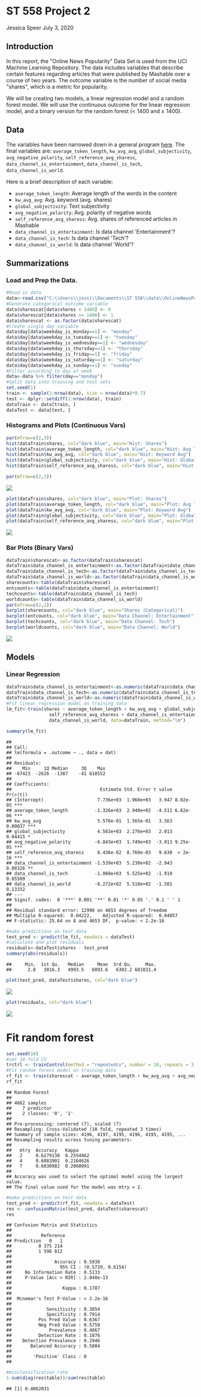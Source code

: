 ST 558 Project 2
================
Jessica Speer
July 3, 2020

Introduction
------------

In this report, the "Online News Popularity" Data Set is used from the UCI Machine Learning Repository. The data includes variables that describe certain features regarding articles that were published by Mashable over a course of two years. The outcome variable is the number of social media "shares", which is a metric for popularity.

We will be creating two models, a linear regression model and a random forest model. We will use the continuous outcome for the linear regression model, and a binary version for the random forest (&lt; 1400 and ≥ 1400).

Data
----

The variables have been narrowed down in a general program [here](st558proj2.md). The final variables are: `average_token_length`, `kw_avg_avg`, `global_subjectivity`, `avg_negative_polarity`, `self_reference_avg_sharess`, `data_channel_is_entertainment`, `data_channel_is_tech`, `data_channel_is_world`.

Here is a brief description of each variable:

-   `average_token_length`: Average length of the words in the content
-   `kw_avg_avg`: Avg. keyword (avg. shares)
-   `global_subjectivity`: Text subjectivity
-   `avg_negative_polarity`: Avg. polarity of negative words
-   `self_reference_avg_sharess`: Avg. shares of referenced articles in Mashable
-   `data_channel_is_entertainment`: Is data channel 'Entertainment'?
-   `data_channel_is_tech`: Is data channel 'Tech'?
-   `data_channel_is_world`: Is data channel 'World'?

Summarizations
--------------

### Load and Prep the Data.

``` r
#Read in data
data<-read.csv("C:\\Users\\jessi\\Documents\\ST 558\\data\\OnlineNewsPopularity.csv", header=T)
#Generate categorical outcome variable
data$sharescat[data$shares < 1400] <- 0
data$sharescat[data$shares >= 1400] <- 1
data$sharescat <- as.factor(data$sharescat)
#Create single day variable
data$day[data$weekday_is_monday==1] <- "monday"
data$day[data$weekday_is_tuesday==1] <- "tuesday"
data$day[data$weekday_is_wednesday==1] <- "wednesday"
data$day[data$weekday_is_thursday==1] <- "thursday"
data$day[data$weekday_is_friday==1] <- "friday"
data$day[data$weekday_is_saturday==1] <- "saturday"
data$day[data$weekday_is_sunday==1] <- "sunday"
#Filter according to day of week
data<-data %>% filter(day=="monday")
#Split data into training and test sets
set.seed(1)
train <- sample(1:nrow(data), size = nrow(data)*0.7)
test <- dplyr::setdiff(1:nrow(data), train)
dataTrain <- data[train, ]
dataTest <- data[test, ]
```

### Histograms and Plots (Continuous Vars)

``` r
par(mfrow=c(2,3))
hist(dataTrain$shares, col="dark blue", main="Hist: Shares")
hist(dataTrain$average_token_length, col="dark blue", main="Hist: Avg Token Length")
hist(dataTrain$kw_avg_avg, col="dark blue", main="Hist: Keyword Avg")
hist(dataTrain$global_subjectivity, col="dark blue", main="Hist: Global Subj.")
hist(dataTrain$self_reference_avg_sharess, col="dark blue", main="Hist: Self Ref.")

par(mfrow=c(2,3))
```

![](monday_files/figure-markdown_github/unnamed-chunk-54-1.png)

``` r
plot(dataTrain$shares, col="dark blue", main="Plot: Shares")
plot(dataTrain$average_token_length, col="dark blue", main="Plot: Avg Token Length")
plot(dataTrain$kw_avg_avg, col="dark blue", main="Plot: Keyword Avg")
plot(dataTrain$global_subjectivity, col="dark blue", main="Plot: Global Subj.")
plot(dataTrain$self_reference_avg_sharess, col="dark blue", main="Plot:Self Ref")
```

![](monday_files/figure-markdown_github/unnamed-chunk-54-2.png)

### Bar Plots (Binary Vars)

``` r
dataTrain$sharescat<-as.factor(dataTrain$sharescat)
dataTrain$data_channel_is_entertainment<-as.factor(dataTrain$data_channel_is_entertainment)
dataTrain$data_channel_is_tech<-as.factor(dataTrain$data_channel_is_tech)
dataTrain$data_channel_is_world<-as.factor(dataTrain$data_channel_is_world)
sharecounts<-table(dataTrain$sharescat)
entcounts<-table(dataTrain$data_channel_is_entertainment)
techcounts<-table(dataTrain$data_channel_is_tech)
worldcounts<-table(dataTrain$data_channel_is_world)
par(mfrow=c(2,2))
barplot(sharecounts, col="dark blue", main="Shares (Categorical)")
barplot(entcounts, col="dark blue", main="Data Channel: Entertainment")
barplot(techcounts, col="dark blue", main="Data Channel: Tech")
barplot(worldcounts, col="dark blue", main="Data Channel: World")
```

![](monday_files/figure-markdown_github/unnamed-chunk-55-1.png)

Models
------

### Linear Regression

``` r
dataTrain$data_channel_is_entertainment<-as.numeric(dataTrain$data_channel_is_entertainment)
dataTrain$data_channel_is_tech<-as.numeric(dataTrain$data_channel_is_tech)
dataTrain$data_channel_is_world<-as.numeric(dataTrain$data_channel_is_world)
#Fit linear regression model on training data
lm_fit<-train(shares ~ average_token_length + kw_avg_avg + global_subjectivity + avg_negative_polarity +
                self_reference_avg_sharess + data_channel_is_entertainment + data_channel_is_tech +
                data_channel_is_world, data=dataTrain, method="lm")

summary(lm_fit)
```

    ## 
    ## Call:
    ## lm(formula = .outcome ~ ., data = dat)
    ## 
    ## Residuals:
    ##    Min     1Q Median     3Q    Max 
    ## -67423  -2626  -1387    -41 618552 
    ## 
    ## Coefficients:
    ##                                 Estimate Std. Error t value Pr(>|t|)    
    ## (Intercept)                    7.736e+03  1.960e+03   3.947 8.02e-05 ***
    ## average_token_length          -1.326e+03  2.940e+02  -4.511 6.62e-06 ***
    ## kw_avg_avg                     5.576e-01  1.565e-01   3.563  0.00037 ***
    ## global_subjectivity            4.583e+03  2.276e+03   2.013  0.04415 *  
    ## avg_negative_polarity         -6.843e+03  1.749e+03  -3.913 9.25e-05 ***
    ## self_reference_avg_sharess     8.436e-02  8.760e-03   9.630  < 2e-16 ***
    ## data_channel_is_entertainment -1.539e+03  5.230e+02  -2.943  0.00326 ** 
    ## data_channel_is_tech          -1.060e+03  5.525e+02  -1.919  0.05509 .  
    ## data_channel_is_world         -8.272e+02  5.510e+02  -1.501  0.13332    
    ## ---
    ## Signif. codes:  0 '***' 0.001 '**' 0.01 '*' 0.05 '.' 0.1 ' ' 1
    ## 
    ## Residual standard error: 12990 on 4653 degrees of freedom
    ## Multiple R-squared:  0.04222,    Adjusted R-squared:  0.04057 
    ## F-statistic: 25.64 on 8 and 4653 DF,  p-value: < 2.2e-16

``` r
#make predictions on test data
test_pred <- predict(lm_fit, newdata = dataTest)
#calculate and plot residuals
residuals<-dataTest$shares - test_pred
summary(abs(residuals))
```

    ##     Min.  1st Qu.   Median     Mean  3rd Qu.     Max. 
    ##      2.8   3816.3   4993.5   6093.6   6302.2 681031.4

``` r
plot(test_pred, dataTest$shares, col="dark blue")
```

![](monday_files/figure-markdown_github/unnamed-chunk-56-1.png)

``` r
plot(residuals, col="dark blue")
```

![](monday_files/figure-markdown_github/unnamed-chunk-56-2.png)

Fit random forest
=================

``` r
set.seed(16)
#set 10-fold CV
trctrl <- trainControl(method = "repeatedcv", number = 10, repeats = 3)
#Fit random forest model on training data
rf_fit <- train(sharescat ~ average_token_length + kw_avg_avg + avg_negative_polarity + self_reference_avg_sharess + data_channel_is_entertainment + data_channel_is_tech + data_channel_is_world, data = dataTrain, method = "rf", trControl=trctrl, preProcess = c("center", "scale"))
rf_fit
```

    ## Random Forest 
    ## 
    ## 4662 samples
    ##    7 predictor
    ##    2 classes: '0', '1' 
    ## 
    ## Pre-processing: centered (7), scaled (7) 
    ## Resampling: Cross-Validated (10 fold, repeated 3 times) 
    ## Summary of sample sizes: 4196, 4197, 4195, 4196, 4195, 4195, ... 
    ## Resampling results across tuning parameters:
    ## 
    ##   mtry  Accuracy   Kappa    
    ##   2     0.6279138  0.2554862
    ##   4     0.6083901  0.2164626
    ##   7     0.6030982  0.2060091
    ## 
    ## Accuracy was used to select the optimal model using the largest value.
    ## The final value used for the model was mtry = 2.

``` r
#make predictions on test data
test_pred <- predict(rf_fit, newdata = dataTest)
res <- confusionMatrix(test_pred, dataTest$sharescat)
res
```

    ## Confusion Matrix and Statistics
    ## 
    ##           Reference
    ## Prediction   0   1
    ##          0 375 214
    ##          1 598 812
    ##                                           
    ##                Accuracy : 0.5938          
    ##                  95% CI : (0.5719, 0.6154)
    ##     No Information Rate : 0.5133          
    ##     P-Value [Acc > NIR] : 2.848e-13       
    ##                                           
    ##                   Kappa : 0.1787          
    ##                                           
    ##  Mcnemar's Test P-Value : < 2.2e-16       
    ##                                           
    ##             Sensitivity : 0.3854          
    ##             Specificity : 0.7914          
    ##          Pos Pred Value : 0.6367          
    ##          Neg Pred Value : 0.5759          
    ##              Prevalence : 0.4867          
    ##          Detection Rate : 0.1876          
    ##    Detection Prevalence : 0.2946          
    ##       Balanced Accuracy : 0.5884          
    ##                                           
    ##        'Positive' Class : 0               
    ## 

``` r
#misclassification rate
1-sum(diag(res$table))/sum(res$table)
```

    ## [1] 0.4062031
